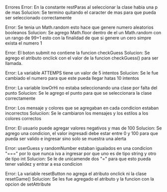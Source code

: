 Errores
Error:
En la constante restParas al seleccionar la clase habia una p de mas
Solucion:
Se termino quitando el caracter de mas para que pueda ser seleccionado correctamente

Error:
Se tenia un Math.random esto hace que genere numero aleatorios booleanos
Solucion:
Se agrego Math.floor dentro de el un Math.random con un rango de 99+1
esto con la finalidad de que si genere un cero simpre exista el numero 1

Error:
El boton submit no contiene la funcion checkGuess
Solucion:
Se agrego el atributo onclick con el valor de la funcion checkGuess() para ser llamada.

Error:
La variable ATTEMPS tiene un valor de 5 intentos
Solucion:
Se le fue cambiado el numero para que este pueda llegar hatas 10 intentos

Error:
La variable lowOrHi no estaba seleccionando una clase por falta del punto
Solucion:
Se le agrego el punto para que se seleccionara la clase correctamente

Error:
Los mensaje y colores que se agregaban en cada condicion estaban incorrectos
Soluciion:
Se le cambiaron los mensajes y los estilos a los colores correctos

Error:
El usuario puede agregar valores negativos y mas de 100
Solucion:
Se agrego una condicion, el valor ingresadi debe estar entre 0 y 100 para que pueda ser valido e ingresar sino solo se muestra una alerta

Error:
userGuess y randomNumber estaban igualados en una condicion "===" por lo que nunca iva a ingresar por que uno es de tipo string y otro de tipo int
Solucion:
Se le de unicamende dos "=" para que esto pueda tener validez y entrar a esa condicion

Error:
La variable resetButton no agrega el atributo onclick ni la clase resetGame()
Solucion:
Se les fue agregado el atributo y la funcion con la opcion de setAttribute

